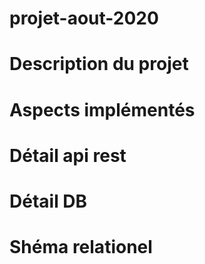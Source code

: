 # projet-aout-2020
# Description du projet
# Aspects implémentés
# Détail api rest
# Détail DB 
# Shéma relationel 




